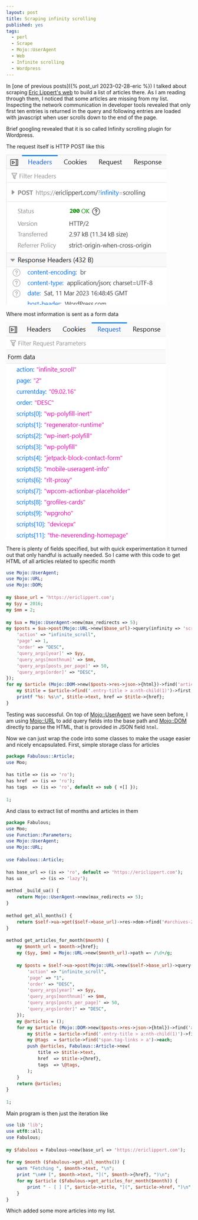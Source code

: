 ```yaml
---
layout: post
title: Scraping infinity scrolling
published: yes
tags:
  - perl
  - Scrape
  - Mojo::UserAgent
  - Web
  - Infinite scrolling
  - Wordpress
---
```

In [one of previous posts]({% post_url 2023-02-28-eric %}) I talked about scraping [Eric Lippert's web][1] to build a list of articles there. As I am reading through them, I noticed that some articles are missing from my list. Inspecting the network communication in developer tools revealed that only first ten entries is returned in the query and following entries are loaded with javascript when user scrolls down to the end of the page.

Brief googling revealed that it is so called Infinity scrolling plugin for Wordpress. 

The request itself is HTTP POST like this

![](/img/infinity-request.gif)

Where most information is sent as a form data

![](/img/infinity-data.gif)

There is plenty of fields specified, but with quick experimentation it turned out that only handful is actually needed. So I came with this code to get HTML of all articles related to specific month

```perl
use Mojo::UserAgent;
use Mojo::URL;
use Mojo::DOM;

my $base_url = 'https://ericlippert.com';
my $yy = 2016;
my $mm = 2;

my $ua = Mojo::UserAgent->new(max_redirects => 5);
my $posts = $ua->post(Mojo::URL->new($base_url)->query(infinity => 'scrolling') => form => { 
    'action' => "infinite_scroll",
    'page' => 1,
    'order' => "DESC",
    'query_args[year]' => $yy,
    'query_args[monthnum]' => $mm,
    'query_args[posts_per_page]' => 50,
    'query_args[order]' => "DESC",
});
for my $article (Mojo::DOM->new($posts->res->json->{html})->find('article')->each) {
    my $title = $article->find('.entry-title > a:nth-child(1)')->first;
    printf "%s: %s\n", $title->text, href => $title->{href};
}
```

Testing was successful. On top of [Mojo::UserAgent][2] we have seen before, I am using [Mojo::URL][3] to add query fields into the base path and [Mojo::DOM][4] directly to parse the HTML, that is provided in JSON field `html`.

Now we can just wrap the code into some classes to make the usage easier and nicely encapsulated. First, simple storage class for articles

```perl
package Fabulous::Article;
use Moo;

has title => (is => 'ro');
has href  => (is => 'ro');
has tags  => (is => 'ro', default => sub { +[] });

1;
```

And class to extract list of months and articles in them

```perl
package Fabulous;
use Moo;
use Function::Parameters;
use Mojo::UserAgent;
use Mojo::URL;

use Fabulous::Article;

has base_url => (is => 'ro', default => 'https://ericlippert.com');
has ua       => (is => 'lazy');

method _build_ua() { 
    return Mojo::UserAgent->new(max_redirects => 5);
}

method get_all_months() {
    return $self->ua->get($self->base_url)->res->dom->find('#archives-2 a')->each;
}

method get_articles_for_month($month) {
    my $month_url = $month->{href};
    my ($yy, $mm) = Mojo::URL->new($month_url)->path =~ /\d+/g;

    my $posts = $self->ua->post(Mojo::URL->new($self->base_url)->query(infinity => 'scrolling') => form => { 
        'action' => "infinite_scroll",
        'page' => "1",
        'order' => "DESC",
        'query_args[year]' => $yy,
        'query_args[monthnum]' => $mm,
        'query_args[posts_per_page]' => 50,
        'query_args[order]' => "DESC",
    });
    my @articles = ();
    for my $article (Mojo::DOM->new($posts->res->json->{html})->find('article')->each) {
        my $title = $article->find('.entry-title > a:nth-child(1)')->first;
        my @tags  = $article->find('span.tag-links > a')->each;
        push @articles, Fabulous::Article->new(
            title => $title->text, 
            href  => $title->{href}, 
            tags  => \@tags,
        );
    }
    return @articles;
}

1;
```

Main program is then just the iteration like

```perl
use lib 'lib';
use utf8::all;
use Fabulous;

my $fabulous = Fabulous->new(base_url => 'https://ericlippert.com');

for my $month ($fabulous->get_all_months()) {
    warn "Fetching ", $month->text, "\n";
    print "\n## [", $month->text, "](", $month->{href}, ")\n";
    for my $article ($fabulous->get_articles_for_month($month)) {
        print " - [ ] [", $article->title, "](", $article->href, ")\n";
    }
}
```

Which added some more articles into my list.

[1]: https://ericlippert.com/
[2]: https://docs.mojolicious.org/Mojo/UserAgent
[3]: https://docs.mojolicious.org/Mojo::URL
[4]: https://docs.mojolicious.org/Mojo::DOM
